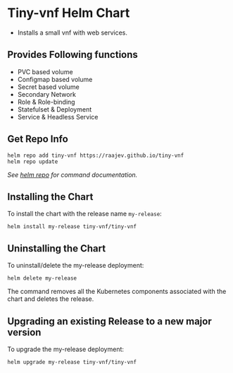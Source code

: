 # Tiny-vnf Helm Chart

* Installs a small vnf with web services.

## Provides Following functions
* PVC based volume
* Configmap based volume
* Secret based volume
* Secondary Network
* Role & Role-binding
* Statefulset & Deployment
* Service & Headless Service

## Get Repo Info

```console
helm repo add tiny-vnf https://raajev.github.io/tiny-vnf
helm repo update
```

_See [helm repo](https://helm.sh/docs/helm/helm_repo/) for command documentation._

## Installing the Chart

To install the chart with the release name `my-release`:

```console
helm install my-release tiny-vnf/tiny-vnf
```

## Uninstalling the Chart

To uninstall/delete the my-release deployment:

```console
helm delete my-release
```

The command removes all the Kubernetes components associated with the chart and deletes the release.

## Upgrading an existing Release to a new major version

To upgrade the my-release deployment:

```console
helm upgrade my-release tiny-vnf/tiny-vnf
```
